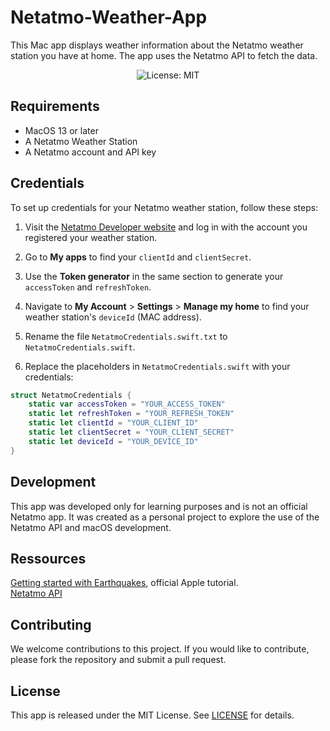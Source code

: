 # Netatmo-Weather-App  

This Mac app displays weather information about the Netatmo weather station you have at home. The app uses the Netatmo API to fetch the data.

<p align="center">
    <img src="https://img.shields.io/badge/license-MIT-green" alt="License: MIT">
</p>

## Requirements

- MacOS 13 or later
- A Netatmo Weather Station
- A Netatmo account and API key

## Credentials

To set up credentials for your Netatmo weather station, follow these steps:

1. Visit the [Netatmo Developer website](https://dev.netatmo.com) and log in with the account you registered your weather station.

2. Go to **My apps** to find your `clientId` and `clientSecret`.

3. Use the **Token generator** in the same section to generate your `accessToken` and `refreshToken`.

4. Navigate to **My Account** > **Settings** > **Manage my home** to find your weather station's `deviceId` (MAC address).

5. Rename the file `NetatmoCredentials.swift.txt` to `NetatmoCredentials.swift`.

6. Replace the placeholders in `NetatmoCredentials.swift` with your credentials:

```swift
struct NetatmoCredentials {
    static var accessToken = "YOUR_ACCESS_TOKEN"
    static let refreshToken = "YOUR_REFRESH_TOKEN"
    static let clientId = "YOUR_CLIENT_ID"
    static let clientSecret = "YOUR_CLIENT_SECRET"
    static let deviceId = "YOUR_DEVICE_ID"
}
```


## Development

This app was developed only for learning purposes and is not an official Netatmo app. It was created as a personal project to explore the use of the Netatmo API and macOS development.

## Ressources

[Getting started with Earthquakes](https://developer.apple.com/tutorials/app-dev-training/getting-started-with-earthquakes), official Apple tutorial.   
[Netatmo API](https://dev.netatmo.com/apidocumentation/weather)

## Contributing

We welcome contributions to this project. If you would like to contribute, please fork the repository and submit a pull request.

## License

This app is released under the MIT License. See [LICENSE](https://github.com/glongrais/Netatmo-Weather-App/blob/main/README.md) for details.
